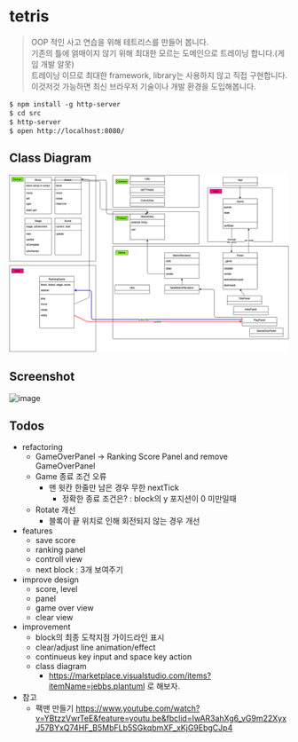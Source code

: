 # tetris

> OOP 적인 사고 연습을 위해 테트리스를 만들어 봅니다.  
> 기존의 틀에 얽매이지 않기 위해 최대한 모르는 도메인으로 트레이닝 합니다.(게임 개발 알못)  
> 트레이닝 이므로 최대한 framework, library는 사용하지 않고 직접 구현합니다.  
> 이것저것 가능하면 최신 브라우저 기술이나 개발 환경을 도입해봅니다.

```
$ npm install -g http-server
$ cd src
$ http-server
$ open http://localhost:8080/
```

## Class Diagram

![image](https://github.com/pistis/tetris/blob/ranking_game_version/doc/class_diagram.png)

## Screenshot

![image](https://user-images.githubusercontent.com/4979560/95021834-6e53e480-06ae-11eb-8a16-bd53043ab5d9.png)

## Todos

- refactoring
  - GameOverPanel -> Ranking Score Panel and remove GameOverPanel
  - Game 종료 조건 오류
    - 맨 윗칸 한줄만 남은 경우 무한 nextTick
      - 정확한 종료 조건은? : block의 y 포지션이 0 미만일때
  - Rotate 개선
    - 블록이 끝 위치로 인해 회전되지 않는 경우 개선
- features
  - save score
  - ranking panel
  - controll view
  - next block : 3개 보여주기
- improve design
  - score, level
  - panel
  - game over view
  - clear view
- improvement
  - block의 최종 도착지점 가이드라인 표시
  - clear/adjust line animation/effect
  - continueus key input and space key action
  - class diagram
    - https://marketplace.visualstudio.com/items?itemName=jebbs.plantuml 로 해보자.
- 참고
  - 팩맨 만들기 https://www.youtube.com/watch?v=YBtzzVwrTeE&feature=youtu.be&fbclid=IwAR3ahXg6_vG9m22XyxJ57BYxQ74HF_B5MbFLb5SGkqbmXF_xKjG9EbgCJp4
